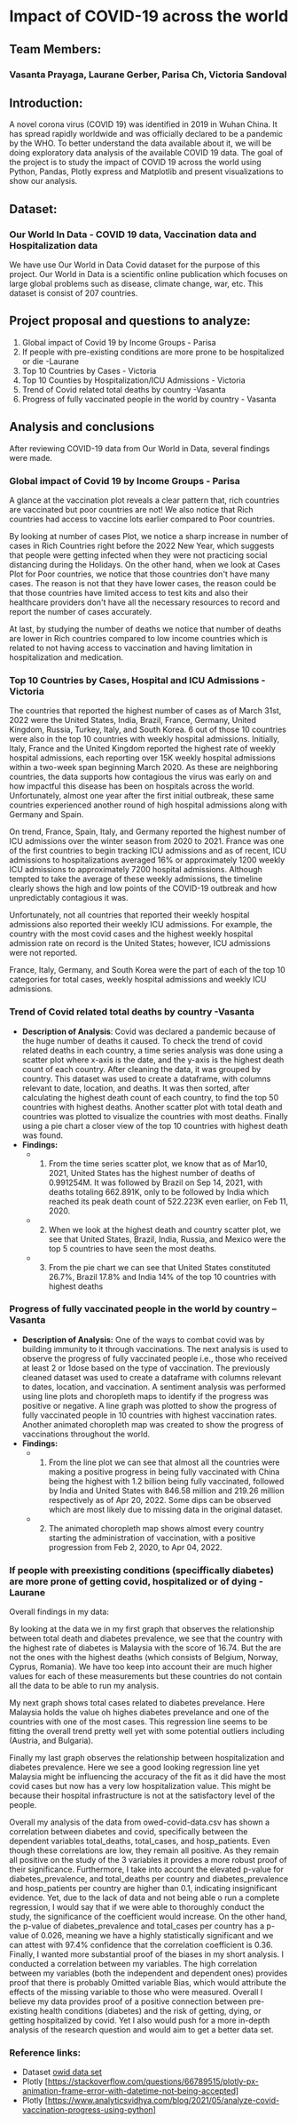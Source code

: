 # Impact of COVID-19 across the world

## Team Members: 
### Vasanta Prayaga, Laurane Gerber, Parisa Ch, Victoria Sandoval

## Introduction:
A novel corona virus (COVID 19) was identified in 2019 in Wuhan China. It has spread rapidly worldwide and was officially declared to be a pandemic by the WHO. To better understand the data available about it, we will be doing exploratory data analysis of the available COVID 19 data.  The goal of the project is to study the impact of COVID 19 across the world using Python, Pandas, Plotly express and Matplotlib and present visualizations to show our analysis.

## Dataset:
### Our World In Data - COVID 19 data, Vaccination data and Hospitalization data
We have use Our World in Data Covid dataset for the purpose of this project. Our World in Data is a scientific online publication which focuses on large global problems such as disease, climate change, war, etc. This dataset is consist of 207 countries.

## Project proposal and questions to analyze:
1. Global impact of Covid 19 by Income Groups - Parisa
2. If people with pre-existing conditions are more prone to be hospitalized or die -Laurane 
3. Top 10 Countries by Cases - Victoria
4. Top 10 Counties by Hospitalization/ICU Admissions - Victoria
5. Trend of Covid related total deaths by country  -Vasanta
6. Progress of fully vaccinated people in the world by country - Vasanta

##  Analysis and conclusions
After reviewing COVID-19 data from Our World in Data, several findings were made.

### Global impact of Covid 19 by Income Groups - Parisa
A glance at the vaccination plot reveals a clear pattern that, rich countries are vaccinated but poor countries are not! We also notice that Rich countries had access to vaccine lots earlier compared to Poor countries. 

By looking at number of cases Plot, we notice a sharp increase in number of cases in Rich Countries right before the 2022 New Year, which suggests that people were getting infected when they were not practicing social distancing during the Holidays.
On the other hand, when we look at Cases Plot for Poor countries, we notice that those countries don't have many cases. The reason is not that they have lower cases, the reason could be that those countries have limited access to test kits and also their healthcare providers don't have all the necessary resources to record and report the number of cases accurately.

At last, by studying the number of deaths we notice that number of deaths are lower in Rich countries compared to low income countries which is related to not having access to vaccination and having limitation in hospitalization and medication. 

### Top 10 Countries by Cases, Hospital and ICU Admissions - Victoria
The countries that reported the highest number of cases as of March 31st, 2022 were the United States, India, Brazil, France, Germany, United Kingdom, Russia, Turkey, Italy, and South Korea. 6 out of those 10 countries were also in the top 10 countries with weekly hospital admissions. Initially, Italy, France and the United Kingdom reported the highest rate of weekly hospital admissions, each reporting over 15K weekly hospital admissions within a two-week span beginning March 2020. As these are neighboring countries, the data supports how contagious the virus was early on and how impactful this disease has been on hospitals across the world. Unfortunately, almost one year after the first initial outbreak, these same countries experienced another round of high hospital admissions along with Germany and Spain.  

On trend, France, Spain, Italy, and Germany reported the highest number of ICU admissions over the winter season from 2020 to 2021.  France was one of the first countries to begin tracking ICU admissions and as of recent, ICU admissions to hospitalizations averaged 16% or approximately 1200 weekly ICU admissions to approximately 7200 hospital admissions. Although tempted to take the average of these weekly admissions, the timeline clearly shows the high and low points of the COVID-19 outbreak and how unpredictably contagious it was. 

Unfortunately, not all countries that reported their weekly hospital admissions also reported their weekly ICU admissions. For example, the country with the most covid cases and the highest weekly hospital admission rate on record is the United States; however, ICU admissions were not reported. 

France, Italy, Germany, and South Korea were the part of each of the top 10 categories for total cases, weekly hospital admissions and weekly ICU admissions. 

### Trend of Covid related total deaths by country -Vasanta
- **Description of Analysis**: Covid was declared a pandemic because of the huge number of deaths it caused. To check the trend of covid related deaths in each country, a time series analysis was done using a scatter plot where x-axis is the date, and the y-axis is the highest death count of each country. After cleaning the data, it was grouped by country. This dataset was used to create a dataframe, with columns relevant to date, location, and deaths. It was then sorted, after calculating the highest death count of each country, to find the top 50 countries with highest deaths. Another scatter plot with total death and countries was plotted to visualize the countries with most deaths. Finally using a pie chart a closer view of the top 10 countries with highest death was found.
- **Findings:**
    - 1. From the time series scatter plot, we know that as of Mar10, 2021, United States has the highest number of deaths of 0.991254M. It was followed by Brazil on Sep 14, 2021, with deaths totaling 662.891K, only to be followed by India which reached its peak death count of 522.223K even earlier, on Feb 11, 2020.
    - 2. When we look at the highest death and country scatter plot, we see that United States, Brazil, India, Russia, and Mexico were the top 5 countries to have seen the most deaths.
    - 3. From the pie chart we can see that United States constituted 26.7%, Brazil 17.8% and India 14% of the top 10 countries with highest deaths
### Progress of fully vaccinated people in the world by country – Vasanta
- **Description of Analysis:** One of the ways to combat covid was by building immunity to it through vaccinations. The next analysis is used to observe the progress of fully vaccinated people i.e., those who received at least 2 or 1dose based on the type of vaccination. The previously cleaned dataset was used to create a dataframe with columns relevant to dates, location, and vaccination. A sentiment analysis was performed using line plots and choropleth maps to identify if the progress was positive or negative. A line graph was plotted to show the progress of fully vaccinated people in 10 countries with highest vaccination rates. Another animated choropleth map was created to show the progress of vaccinations throughout the world. 
- **Findings:**
    - 1. From the line plot we can see that almost all the countries were making a positive progress in being fully vaccinated with China being the highest with 1.2 billion being fully vaccinated, followed by India and United States with 846.58 million and 219.26 million respectively as of Apr 20, 2022. Some dips can be observed which are most likely due to missing data in the original dataset.
    - 2. The animated choropleth map shows almost every country starting the administration of vaccination, with a positive progression from Feb 2, 2020, to Apr 04, 2022.
### If people with preexisting conditions (speciffically diabetes) are more prone of getting covid, hospitalized or of dying -Laurane
Overall findings in my data:
 
By looking at the data we in my first graph that observes the relationship between total death and diabetes prevalence, we see that the country with the highest rate of diabetes is Malaysia with the score of 16.74. But the are not the ones with the highest deaths (which consists of Belgium, Norway, Cyprus, Romania). We have too keep into account their are much higher values for each of these measurements but these countries do not contain all the data to be able to run my analysis. 

My next graph shows total cases related to diabetes prevelance. Here Malaysia holds the value oh highes diabetes prevelance and one of the countries with one of the most cases. This regression line seems to be fitting the overall trend pretty well yet with some potential outliers including (Austria, and Bulgaria). 

Finally my last graph observes the relationship between hospitalization and diabetes prevalence. Here we see a good looking regression line yet Malaysia might be influencing the accuracy of the fit as it did have the most covid cases but now has a very low hospitalization value. This might be because their hospital infrastructure is not at the satisfactory level of the people. 

Overall my analysis of the data from owed-covid-data.csv has shown a correlation between diabetes and covid, specifically between the dependent variables total_deaths, total_cases, and hosp_patients. Even though these correlations are low, they remain all positive. As they remain all positive on the study of the 3 variables it provides a more robust proof of their significance. Furthermore, I take into account the elevated p-value for diabetes_prevalence, and total_deaths per country and diabetes_prevalence and hosp_patients per country are higher than 0.1, indicating insignificant evidence. Yet, due to the lack of data and not being able o run a complete regression, I would say that if we were able to thoroughly conduct the study, the significance of the coefficient would increase.
On the other hand, the p-value of diabetes_prevalence and total_cases per country has a p-value of 0.026, meaning we have a highly statistically significant and we can attest with 97.4% confidence that the correlation coefficient is 0.36. Finally, I wanted more substantial proof of the biases in my short analysis. I conducted a correlation between my variables. The high correlation between my variables (both the independent and dependent ones) provides proof that there is probably Omitted variable Bias, which would attribute the effects of the missing variable to those who were measured. Overall I believe my data provides proof of a positive connection between pre-existing health conditions (diabetes) and the risk of getting, dying, or getting hospitalized by covid. Yet I also would push for a more in-depth analysis of the research question and would aim to get a better data set.  

### Reference links:
- Dataset [owid data set](https://github.com/owid/covid-19-data/tree/master/public/data)
- Plotly [https://stackoverflow.com/questions/66789515/plotly-px-animation-frame-error-with-datetime-not-being-accepted]
- Plotly [https://www.analyticsvidhya.com/blog/2021/05/analyze-covid-vaccination-progress-using-python]
